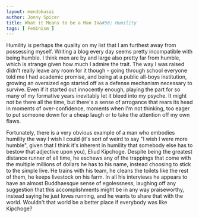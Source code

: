 ```yaml
---
layout: mendokusai
author: Jonny Spicer
title: What it Means to be a Man IV&#58; Humility
tags: [ Feminism ]
---
```

Humility is perhaps the quality on my list that I am furthest away from possessing myself. Writing a blog every day seems pretty incompatible with being humble. I think men are by and large
also pretty far from humble, which is strange given how much I admire the trait. The way I was raised didn't really leave any room for it though - going through school everyone told me I had
academic promise, and being at a public all-boys institution, growing an oversized ego started off as a defense mechanism necessary to survive. Even if it started out innocently enough,
playing the part for so many of my formative years inevitably let it bleed into my psyche. It might not be there all the time, but there's a sense of arrogance that rears its head in
moments of over-confidence, moments when I'm not thinking, too eager to put someone down for a cheap laugh or to take the attention off my own flaws.

Fortunately, there is a very obvious example of a man who embodies humility the way I wish I could (it's sort of weird to say "I wish I were more humble", given that I think it's inherent
in humility that somebody else has to bestow that adjective upon you), Eliud Kipchoge. Despite being the greatest distance runner of all time, he eschews any of the trappings that come with
the multiple millions of dollars he has to his name, instead choosing to stick to the simple live. He trains with his team, he cleans the toilets like the rest of them, he keeps livestock on
his farm. In all his interviews he appears to have an almost Buddhaesque sense of egolessness, laughing off any suggestion that this accomplishments might be in any way praiseworthy, instead
saying he just loves running, and he wants to share that with the world. Wouldn't that world be a better place if everybody was like Kipchoge?
